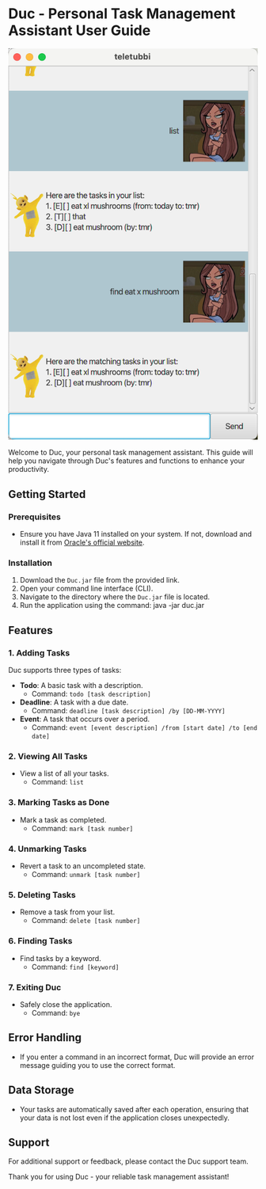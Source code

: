 # Duc - Personal Task Management Assistant User Guide

![Task List Example](Ui.png)

Welcome to Duc, your personal task management assistant. This guide will help you navigate through Duc's features and functions to enhance your productivity.

## Getting Started

### Prerequisites

- Ensure you have Java 11 installed on your system. If not, download and install it from [Oracle's official website](https://www.oracle.com/java/technologies/javase-jdk11-downloads.html).

### Installation

1. Download the `Duc.jar` file from the provided link.
2. Open your command line interface (CLI).
3. Navigate to the directory where the `Duc.jar` file is located.
4. Run the application using the command: java -jar duc.jar

## Features

### 1. Adding Tasks

Duc supports three types of tasks:

- **Todo**: A basic task with a description.
  - Command: `todo [task description]`
- **Deadline**: A task with a due date.
  - Command: `deadline [task description] /by [DD-MM-YYYY]`
- **Event**: A task that occurs over a period.
  - Command: `event [event description] /from [start date] /to [end date]`

### 2. Viewing All Tasks

- View a list of all your tasks.
  - Command: `list`

### 3. Marking Tasks as Done

- Mark a task as completed.
  - Command: `mark [task number]`

### 4. Unmarking Tasks

- Revert a task to an uncompleted state.
  - Command: `unmark [task number]`

### 5. Deleting Tasks

- Remove a task from your list.
  - Command: `delete [task number]`

### 6. Finding Tasks

- Find tasks by a keyword.
  - Command: `find [keyword]`

### 7. Exiting Duc

- Safely close the application.
  - Command: `bye`

## Error Handling

- If you enter a command in an incorrect format, Duc will provide an error message guiding you to use the correct format.

## Data Storage

- Your tasks are automatically saved after each operation, ensuring that your data is not lost even if the application closes unexpectedly.

## Support

For additional support or feedback, please contact the Duc support team.

Thank you for using Duc - your reliable task management assistant!
